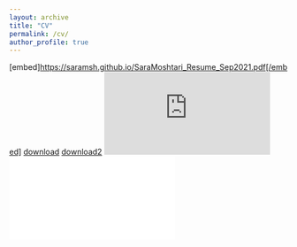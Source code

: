 ```yaml
---
layout: archive
title: "CV"
permalink: /cv/
author_profile: true
---
```

[embed]https://saramsh.github.io/SaraMoshtari_Resume_Sep2021.pdf[/embed]
[download](SaraMoshtari_Resume_Sep2021.pdf)
[download2](https://saramsh.github.io/SaraMoshtari_Resume_Sep2021.pdf)
<embed src="https://saramsh.github.io/SaraMoshtari_Resume_Sep2021.pdf" type="application/pdf">
<embed src="/SaraMoshtari_Resume_Sep2021.pdf" type="application/pdf">
